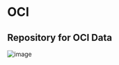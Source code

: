 # OCI
## Repository for OCI Data


![image](https://github.com/user-attachments/assets/104a4060-3c39-4aa6-8afa-db219896e0b9)
